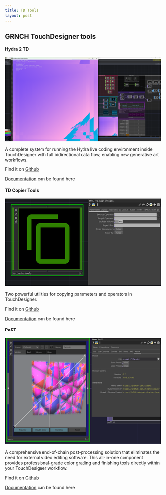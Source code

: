 ```yaml
---
title: TD Tools
layout: post
---
```

## GRNCH TouchDesigner tools

#### Hydra 2 TD 

![](https://raw.githubusercontent.com/grinchdubs/grnch.xyz_photos/refs/heads/main/TD_Tools/Screenshot%202025-10-27%20112332.png)

A complete system for running the Hydra live coding environment inside TouchDesigner with full bidirectional data flow, enabling new generative art workflows.

Find it on [Github](https://github.com/grinchdubs/Hydra2TD-1.0)

[Documentation](https://github.com/grinchdubs/Hydra2TD-1.0/tree/main/documentation) can be found here


#### TD Copier Tools 

![](https://raw.githubusercontent.com/grinchdubs/grnch.xyz_photos/refs/heads/main/TD_Tools/Screenshot%202025-10-29%20005020.png)

Two powerful utilities for copying parameters and operators in TouchDesigner.

Find it on [Github](https://github.com/grinchdubs/TD_Copier_Tools)

[Documentation](https://github.com/grinchdubs/TD_Copier_Tools/blob/main/README.md) can be found here


#### PoST

![](https://raw.githubusercontent.com/grinchdubs/grnch.xyz_photos/refs/heads/main/TD_Tools/Screenshot%202025-10-27%20133548.png)

A comprehensive end-of-chain post-processing solution that eliminates the need for external video editing software. This all-in-one component provides professional-grade color grading and finishing tools directly within your TouchDesigner workflow.

Find it on [Github](https://github.com/grinchdubs/PoST)

[Documentation](https://github.com/grinchdubs/PoST/blob/main/README.md) can be found here

